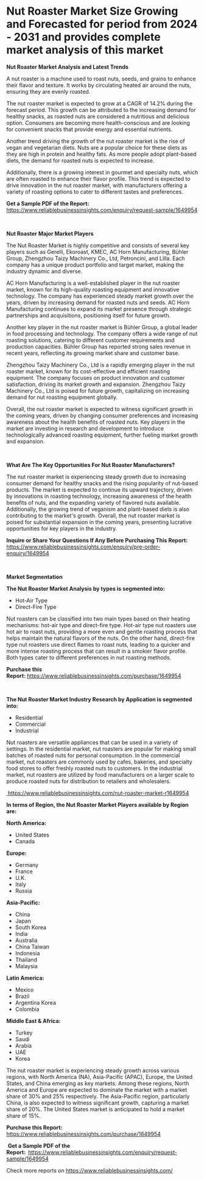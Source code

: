 <p><h1>Nut Roaster Market Size Growing and Forecasted for period from 2024 - 2031 and provides complete market analysis of this market</h1></p><p><strong>Nut Roaster Market Analysis and Latest Trends</strong></p>
<p><p>A nut roaster is a machine used to roast nuts, seeds, and grains to enhance their flavor and texture. It works by circulating heated air around the nuts, ensuring they are evenly roasted.</p><p>The nut roaster market is expected to grow at a CAGR of 14.2% during the forecast period. This growth can be attributed to the increasing demand for healthy snacks, as roasted nuts are considered a nutritious and delicious option. Consumers are becoming more health-conscious and are looking for convenient snacks that provide energy and essential nutrients.</p><p>Another trend driving the growth of the nut roaster market is the rise of vegan and vegetarian diets. Nuts are a popular choice for these diets as they are high in protein and healthy fats. As more people adopt plant-based diets, the demand for roasted nuts is expected to increase.</p><p>Additionally, there is a growing interest in gourmet and specialty nuts, which are often roasted to enhance their flavor profile. This trend is expected to drive innovation in the nut roaster market, with manufacturers offering a variety of roasting options to cater to different tastes and preferences.</p></p>
<p><strong>Get a Sample PDF of the Report:&nbsp;</strong> <a href="https://www.reliablebusinessinsights.com/enquiry/request-sample/1649954">https://www.reliablebusinessinsights.com/enquiry/request-sample/1649954</a></p>
<p>&nbsp;</p>
<p><strong>Nut Roaster Major Market Players</strong></p>
<p><p>The Nut Roaster Market is highly competitive and consists of several key players such as Gerelli, Ekoroast, KMEC, AC Horn Manufacturing, Bühler Group, Zhengzhou Taizy Machinery Co., Ltd, Petroncini, and Lilla. Each company has a unique product portfolio and target market, making the industry dynamic and diverse.</p><p>AC Horn Manufacturing is a well-established player in the nut roaster market, known for its high-quality roasting equipment and innovative technology. The company has experienced steady market growth over the years, driven by increasing demand for roasted nuts and seeds. AC Horn Manufacturing continues to expand its market presence through strategic partnerships and acquisitions, positioning itself for future growth.</p><p>Another key player in the nut roaster market is Bühler Group, a global leader in food processing and technology. The company offers a wide range of nut roasting solutions, catering to different customer requirements and production capacities. Bühler Group has reported strong sales revenue in recent years, reflecting its growing market share and customer base.</p><p>Zhengzhou Taizy Machinery Co., Ltd is a rapidly emerging player in the nut roaster market, known for its cost-effective and efficient roasting equipment. The company focuses on product innovation and customer satisfaction, driving its market growth and expansion. Zhengzhou Taizy Machinery Co., Ltd is poised for future growth, capitalizing on increasing demand for nut roasting equipment globally.</p><p>Overall, the nut roaster market is expected to witness significant growth in the coming years, driven by changing consumer preferences and increasing awareness about the health benefits of roasted nuts. Key players in the market are investing in research and development to introduce technologically advanced roasting equipment, further fueling market growth and expansion.</p></p>
<p>&nbsp;</p>
<p><strong>What Are The Key Opportunities For Nut Roaster Manufacturers?</strong></p>
<p><p>The nut roaster market is experiencing steady growth due to increasing consumer demand for healthy snacks and the rising popularity of nut-based products. The market is expected to continue its upward trajectory, driven by innovations in roasting technology, increasing awareness of the health benefits of nuts, and the expanding variety of flavored nuts available. Additionally, the growing trend of veganism and plant-based diets is also contributing to the market's growth. Overall, the nut roaster market is poised for substantial expansion in the coming years, presenting lucrative opportunities for key players in the industry.</p></p>
<p><strong>Inquire or Share Your Questions If Any Before Purchasing This Report:</strong> <a href="https://www.reliablebusinessinsights.com/enquiry/pre-order-enquiry/1649954">https://www.reliablebusinessinsights.com/enquiry/pre-order-enquiry/1649954</a></p>
<p>&nbsp;</p>
<p><strong>Market Segmentation</strong></p>
<p><strong>The Nut Roaster Market Analysis by types is segmented into:</strong></p>
<p><ul><li>Hot-Air Type</li><li>Direct-Fire Type</li></ul></p>
<p><p>Nut roasters can be classified into two main types based on their heating mechanisms: hot-air type and direct-fire type. Hot-air type nut roasters use hot air to roast nuts, providing a more even and gentle roasting process that helps maintain the natural flavors of the nuts. On the other hand, direct-fire type nut roasters use direct flames to roast nuts, leading to a quicker and more intense roasting process that can result in a smokier flavor profile. Both types cater to different preferences in nut roasting methods.</p></p>
<p><strong>Purchase this Report:&nbsp;</strong><a href="https://www.reliablebusinessinsights.com/purchase/1649954">https://www.reliablebusinessinsights.com/purchase/1649954</a></p>
<p>&nbsp;</p>
<p><strong>The Nut Roaster Market Industry Research by Application is segmented into:</strong></p>
<p><ul><li>Residential</li><li>Commercial</li><li>Industrial</li></ul></p>
<p><p>Nut roasters are versatile appliances that can be used in a variety of settings. In the residential market, nut roasters are popular for making small batches of roasted nuts for personal consumption. In the commercial market, nut roasters are commonly used by cafes, bakeries, and specialty food stores to offer freshly roasted nuts to customers. In the industrial market, nut roasters are utilized by food manufacturers on a larger scale to produce roasted nuts for distribution to retailers and wholesalers.</p></p>
<p><a href="https://www.reliablebusinessinsights.com/nut-roaster-market-r1649954">&nbsp;https://www.reliablebusinessinsights.com/nut-roaster-market-r1649954</a></p>
<p><strong>In terms of Region, the Nut Roaster Market Players available by Region are:</strong></p>
<p>
    <p> <strong> North America: </strong>
        <ul>
            <li>United States</li>
            <li>Canada</li>
        </ul>
        </p> 
    <p> <strong> Europe: </strong>
        <ul>
            <li>Germany</li>
            <li>France</li>
            <li>U.K.</li>
            <li>Italy</li>
            <li>Russia</li>
        </ul>
        </p> 
    <p> <strong> Asia-Pacific: </strong>
        <ul>
            <li>China</li>
            <li>Japan</li>
            <li>South Korea</li>
            <li>India</li>
            <li>Australia</li>
            <li>China Taiwan</li>
            <li>Indonesia</li>
            <li>Thailand</li>
            <li>Malaysia</li>
        </ul>
        </p> 
    <p> <strong> Latin America: </strong>
        <ul>
            <li>Mexico</li>
            <li>Brazil</li>
            <li>Argentina Korea</li>
            <li>Colombia</li>
        </ul>
        </p> 
    <p> <strong> Middle East & Africa: </strong>
        <ul>
            <li>Turkey</li>
            <li>Saudi</li>
            <li>Arabia</li>
            <li>UAE</li>
            <li>Korea</li>
        </ul>
    </p>
    </p>
<p><p>The nut roaster market is experiencing steady growth across various regions, with North America (NA), Asia-Pacific (APAC), Europe, the United States, and China emerging as key markets. Among these regions, North America and Europe are expected to dominate the market with a market share of 30% and 25% respectively. The Asia-Pacific region, particularly China, is also expected to witness significant growth, capturing a market share of 20%. The United States market is anticipated to hold a market share of 15%.</p></p>
<p><strong>Purchase this Report: </strong><a href="https://www.reliablebusinessinsights.com/purchase/1649954">https://www.reliablebusinessinsights.com/purchase/1649954</a></p>
<p>&nbsp;<strong>Get a Sample PDF of the Report:&nbsp;&nbsp;</strong><a href="https://www.reliablebusinessinsights.com/enquiry/request-sample/1649954">https://www.reliablebusinessinsights.com/enquiry/request-sample/1649954</a></p>
<p><strong></strong></p>
<p>Check more reports on <a href="https://www.reliablebusinessinsights.com/">https://www.reliablebusinessinsights.com/</a></p>